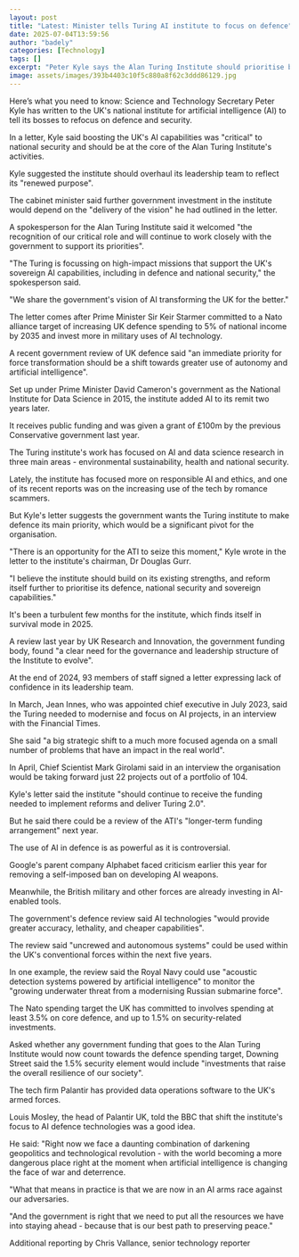 ```yaml
---
layout: post
title: "Latest: Minister tells Turing AI institute to focus on defence"
date: 2025-07-04T13:59:56
author: "badely"
categories: [Technology]
tags: []
excerpt: "Peter Kyle says the Alan Turing Institute should prioritise boosting the UK's AI capabilities."
image: assets/images/393b4403c10f5c880a8f62c3ddd86129.jpg
---
```


Here’s what you need to know: Science and Technology Secretary Peter Kyle has written to the UK's national institute for artificial intelligence (AI) to tell its bosses to refocus on defence and security.

In a letter, Kyle said boosting the UK's AI capabilities was "critical" to national security and should be at the core of the Alan Turing Institute's activities.

Kyle suggested the institute should overhaul its leadership team to reflect its "renewed purpose".

The cabinet minister said further government investment in the institute would depend on the "delivery of the vision" he had outlined in the letter.

A spokesperson for the Alan Turing Institute said it welcomed "the recognition of our critical role and will continue to work closely with the government to support its priorities".

"The Turing is focussing on high-impact missions that support the UK's sovereign AI capabilities, including in defence and national security," the spokesperson said.

"We share the government's vision of AI transforming the UK for the better."

The letter comes after Prime Minister Sir Keir Starmer committed to a Nato alliance target of increasing UK defence spending to 5% of national income by 2035 and invest more in military uses of AI technology.

A recent government review of UK defence said "an immediate priority for force transformation should be a shift towards greater use of autonomy and artificial intelligence".

Set up under Prime Minister David Cameron's government as the National Institute for Data Science in 2015, the institute added AI to its remit two years later.

It receives public funding and was given a grant of £100m by the previous Conservative government last year.

The Turing institute's work has focused on AI and data science research in three main areas - environmental sustainability, health and national security.

Lately, the institute has focused more on responsible AI and ethics, and one of its recent reports was on the increasing use of the tech by romance scammers.

But Kyle's letter suggests the government wants the Turing institute to make defence its main priority, which would be a significant pivot for the organisation.

"There is an opportunity for the ATI to seize this moment," Kyle wrote in the letter to the institute's chairman, Dr Douglas Gurr.

"I believe the institute should build on its existing strengths, and reform itself further to prioritise its defence, national security and sovereign capabilities."

It's been a turbulent few months for the institute, which finds itself in survival mode in 2025.

A review last year by UK Research and Innovation, the government funding body, found "a clear need for the governance and leadership structure of the Institute to evolve".

At the end of 2024, 93 members of staff signed a letter expressing lack of confidence in its leadership team.

In March, Jean Innes, who was appointed chief executive in July 2023, said the Turing needed to modernise and focus on AI projects, in an interview with the Financial Times.

She said "a big strategic shift to a much more focused agenda on a small number of problems that have an impact in the real world".

In April, Chief Scientist Mark Girolami said in an interview the organisation would be taking forward just 22 projects out of a portfolio of 104.

Kyle's letter said the institute "should continue to receive the funding needed to implement reforms and deliver Turing 2.0".

But he said there could be a review of the ATI's "longer-term funding arrangement" next year.

The use of AI in defence is as powerful as it is controversial.

Google's parent company Alphabet faced criticism earlier this year for removing a self-imposed ban on developing AI weapons.

Meanwhile, the British military and other forces are already investing in AI-enabled tools.

The government's defence review said AI technologies "would provide greater accuracy, lethality, and cheaper capabilities".

The review said "uncrewed and autonomous systems" could be used within the UK's conventional forces within the next five years.

In one example, the review said the Royal Navy could use "acoustic detection systems powered by artificial intelligence" to monitor the "growing underwater threat from a modernising Russian submarine force".

The Nato spending target the UK has committed to involves spending at least 3.5% on core defence, and up to 1.5% on security-related investments.

Asked whether any government funding that goes to the Alan Turing Institute would now count towards the defence spending target, Downing Street said the 1.5% security element would include "investments that raise the overall resilience of our society".

The tech firm Palantir has provided data operations software to the UK's armed forces.

Louis Mosley, the head of Palantir UK, told the BBC that shift the institute's focus to AI defence technologies was a good idea.

He said: "Right now we face a daunting combination of darkening geopolitics and technological revolution - with the world becoming a more dangerous place right at the moment when artificial intelligence is changing the face of war and deterrence.

"What that means in practice is that we are now in an AI arms race against our adversaries.

"And the government is right that we need to put all the resources we have into staying ahead - because that is our best path to preserving peace."

Additional reporting by Chris Vallance, senior technology reporter

